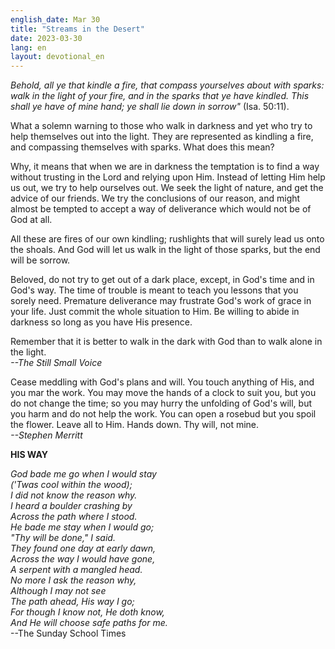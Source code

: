 ```yaml
---
english_date: Mar 30
title: "Streams in the Desert"
date: 2023-03-30
lang: en
layout: devotional_en
---
```





<p><em>Behold, all ye that kindle a fire, that compass yourselves about with sparks: walk in the light of your fire, and in the sparks that ye have kindled. This shall ye have of mine hand; ye shall lie down in sorrow"</em> (Isa. 50:11).

</p>

<p>What a solemn warning to those who walk in darkness and yet who try to help themselves out into the light. They are represented as kindling a fire, and compassing themselves with sparks. What does this mean?

</p>

<p>Why, it means that when we are in darkness the temptation is to find a way without trusting in the Lord and relying upon Him. Instead of letting Him help us out, we try to help ourselves out. We seek the light of nature, and get the advice of our friends. We try the conclusions of our reason, and might almost be tempted to accept a way of deliverance which would not be of God at all.

</p>

<p>All these are fires of our own kindling; rushlights that will surely lead us onto the shoals. And God will let us walk in the light of those sparks, but the end will be sorrow.

</p>

<p>Beloved, do not try to get out of a dark place, except, in God's time and in God's way. The time of trouble is meant to teach you lessons that you sorely need. Premature deliverance may frustrate God's work of grace in your life. Just commit the whole situation to Him. Be willing to abide in darkness so long as you have His presence.

</p>

<p>Remember that it is better to walk in the dark with God than to walk alone in the light.<br/> <em>--The Still Small Voice</em>

</p>

<p>Cease meddling with God's plans and will. You touch anything of His, and you mar the work. You may move the hands of a clock to suit you, but you do not change the time; so you may hurry the unfolding of God's will, but you harm and do not help the work. You can open a rosebud but you spoil the flower. Leave all to Him. Hands down. Thy will, not mine.<br/> <em>--Stephen Merritt</em>

</p>

<p><strong>HIS WAY</strong>

</p>

<p><em>God bade me go when I would stay<br/> ('Twas cool within the wood);<br/> I did not know the reason why.<br/> I heard a boulder crashing by<br/> Across the path where I stood.<br/> He bade me stay when I would go;<br/> "Thy will be done," I said.<br/> They found one day at early dawn,<br/> Across the way I would have gone,<br/> A serpent with a mangled head.<br/> No more I ask the reason why,<br/> Although I may not see<br/> The path ahead, His way I go;<br/> For though I know not, He doth know,</em><br/> <em>And He will choose safe paths for me.</em><br/> --The Sunday School Times

</p>

<p></p>